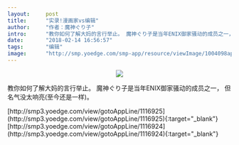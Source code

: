 ```yaml
---
layout:     post
title:      "实录!漫画家vs编辑"
author:     "作者：魔神ぐり子"
intro:      "教你如何了解大妈的言行举止。 魔神ぐり子是当年ENIX御家骚动的成员之一， 但名气没太响亮(至今还是一样)。"
date:       "2018-02-14 16:56:57"
tags:       "编辑"
image:      "http://smp.yoedge.com/smp-app/resource/viewImage/1004098appline.png"
---
```

<div style="text-align: center">
<p><img src="http://smp.yoedge.com/smp-app/resource/viewImage/1004098appline.png"/></p>
</div>
<p class="post-meta">
<span>教你如何了解大妈的言行举止。 魔神ぐり子是当年ENIX御家骚动的成员之一， 但名气没太响亮(至今还是一样)。</span>
</p>
[http://smp3.yoedge.com/view/gotoAppLine/1116925](http://smp3.yoedge.com/view/gotoAppLine/1116925){:target="_blank"}
[http://smp3.yoedge.com/view/gotoAppLine/1116924](http://smp3.yoedge.com/view/gotoAppLine/1116924){:target="_blank"}


